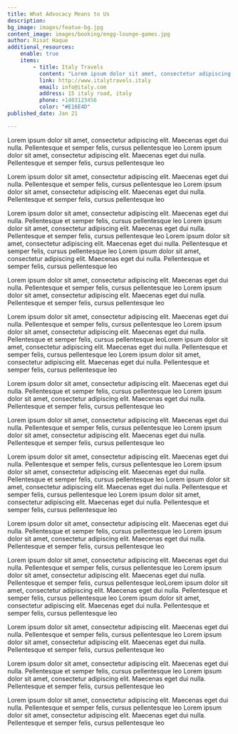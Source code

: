 ```yaml
---
title: What Advocacy Means to Us
description: 
bg_image: images/featue-bg.jpg
content_image: images/booking/engg-lounge-games.jpg
author: Risat Haque
additional_resources:
    enable: true
    items:
        - title: Italy Travels
          content: "Lorem ipsum dolor sit amet, consectetur adipiscing elit. Maecenas eget dui nulla. Pellentesque et semper felis, cursus pellentesque leo Lorem ipsum dolor sit amet, consectetur adipiscing elit. Maecenas eget dui nulla. Pellentesque et semper felis, cursus pellentesque leo. consectetur adipiscing elit. Maecenas eget dui nulla. Pellentesque et semper felis, cursus pellentesque leoconsectetur adipiscing elit. Maecenas eget dui nulla. Pellentesque et semper felis"
          link: http://www.italytravels.italy
          email: info@italy.com
          address: 15 italy road, italy
          phone: +1403123456
          color: "#E16E4D"
published_date: Jan 21

---
```


Lorem ipsum dolor sit amet, consectetur adipiscing elit. Maecenas eget dui nulla. Pellentesque et semper felis, cursus pellentesque leo Lorem ipsum dolor sit amet, consectetur adipiscing elit. Maecenas eget dui nulla. Pellentesque et semper felis, cursus pellentesque leo

Lorem ipsum dolor sit amet, consectetur adipiscing elit. Maecenas eget dui nulla. Pellentesque et semper felis, cursus pellentesque leo Lorem ipsum dolor sit amet, consectetur adipiscing elit. Maecenas eget dui nulla. Pellentesque et semper felis, cursus pellentesque leo

Lorem ipsum dolor sit amet, consectetur adipiscing elit. Maecenas eget dui nulla. Pellentesque et semper felis, cursus pellentesque leo Lorem ipsum dolor sit amet, consectetur adipiscing elit. Maecenas eget dui nulla. Pellentesque et semper felis, cursus pellentesque leo
Lorem ipsum dolor sit amet, consectetur adipiscing elit. Maecenas eget dui nulla. Pellentesque et semper felis, cursus pellentesque leo Lorem ipsum dolor sit amet, consectetur adipiscing elit. Maecenas eget dui nulla. Pellentesque et semper felis, cursus pellentesque leo

Lorem ipsum dolor sit amet, consectetur adipiscing elit. Maecenas eget dui nulla. Pellentesque et semper felis, cursus pellentesque leo Lorem ipsum dolor sit amet, consectetur adipiscing elit. Maecenas eget dui nulla. Pellentesque et semper felis, cursus pellentesque leo

Lorem ipsum dolor sit amet, consectetur adipiscing elit. Maecenas eget dui nulla. Pellentesque et semper felis, cursus pellentesque leo Lorem ipsum dolor sit amet, consectetur adipiscing elit. Maecenas eget dui nulla. Pellentesque et semper felis, cursus pellentesque leoLorem ipsum dolor sit amet, consectetur adipiscing elit. Maecenas eget dui nulla. Pellentesque et semper felis, cursus pellentesque leo Lorem ipsum dolor sit amet, consectetur adipiscing elit. Maecenas eget dui nulla. Pellentesque et semper felis, cursus pellentesque leo

Lorem ipsum dolor sit amet, consectetur adipiscing elit. Maecenas eget dui nulla. Pellentesque et semper felis, cursus pellentesque leo Lorem ipsum dolor sit amet, consectetur adipiscing elit. Maecenas eget dui nulla. Pellentesque et semper felis, cursus pellentesque leo

Lorem ipsum dolor sit amet, consectetur adipiscing elit. Maecenas eget dui nulla. Pellentesque et semper felis, cursus pellentesque leo Lorem ipsum dolor sit amet, consectetur adipiscing elit. Maecenas eget dui nulla. Pellentesque et semper felis, cursus pellentesque leo

Lorem ipsum dolor sit amet, consectetur adipiscing elit. Maecenas eget dui nulla. Pellentesque et semper felis, cursus pellentesque leo Lorem ipsum dolor sit amet, consectetur adipiscing elit. Maecenas eget dui nulla. Pellentesque et semper felis, cursus pellentesque leo
Lorem ipsum dolor sit amet, consectetur adipiscing elit. Maecenas eget dui nulla. Pellentesque et semper felis, cursus pellentesque leo Lorem ipsum dolor sit amet, consectetur adipiscing elit. Maecenas eget dui nulla. Pellentesque et semper felis, cursus pellentesque leo

Lorem ipsum dolor sit amet, consectetur adipiscing elit. Maecenas eget dui nulla. Pellentesque et semper felis, cursus pellentesque leo Lorem ipsum dolor sit amet, consectetur adipiscing elit. Maecenas eget dui nulla. Pellentesque et semper felis, cursus pellentesque leo

Lorem ipsum dolor sit amet, consectetur adipiscing elit. Maecenas eget dui nulla. Pellentesque et semper felis, cursus pellentesque leo Lorem ipsum dolor sit amet, consectetur adipiscing elit. Maecenas eget dui nulla. Pellentesque et semper felis, cursus pellentesque leoLorem ipsum dolor sit amet, consectetur adipiscing elit. Maecenas eget dui nulla. Pellentesque et semper felis, cursus pellentesque leo Lorem ipsum dolor sit amet, consectetur adipiscing elit. Maecenas eget dui nulla. Pellentesque et semper felis, cursus pellentesque leo

Lorem ipsum dolor sit amet, consectetur adipiscing elit. Maecenas eget dui nulla. Pellentesque et semper felis, cursus pellentesque leo Lorem ipsum dolor sit amet, consectetur adipiscing elit. Maecenas eget dui nulla. Pellentesque et semper felis, cursus pellentesque leo

Lorem ipsum dolor sit amet, consectetur adipiscing elit. Maecenas eget dui nulla. Pellentesque et semper felis, cursus pellentesque leo Lorem ipsum dolor sit amet, consectetur adipiscing elit. Maecenas eget dui nulla. Pellentesque et semper felis, cursus pellentesque leo

Lorem ipsum dolor sit amet, consectetur adipiscing elit. Maecenas eget dui nulla. Pellentesque et semper felis, cursus pellentesque leo Lorem ipsum dolor sit amet, consectetur adipiscing elit. Maecenas eget dui nulla. Pellentesque et semper felis, cursus pellentesque leo